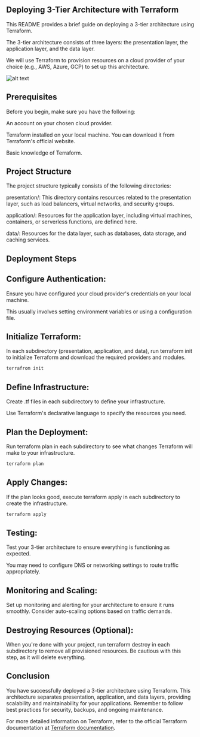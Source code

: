 
## Deploying 3-Tier Architecture with Terraform
This README provides a brief guide on deploying a 3-tier architecture using Terraform. 

The 3-tier architecture consists of three layers: the presentation layer, the application layer, and the data layer. 

We will use Terraform to provision resources on a cloud provider of your choice (e.g., AWS, Azure, GCP) to set up this architecture.


![alt text](https://miro.medium.com/max/761/1*DvuvxEPeuCgjefJugj4Idg.jpeg)



## Prerequisites
Before you begin, make sure you have the following:

An account on your chosen cloud provider.

Terraform installed on your local machine. You can download it from Terraform's official website.

Basic knowledge of Terraform.
## Project Structure
The project structure typically consists of the following directories:

presentation/: This directory contains resources related to the presentation layer, such as load balancers, virtual networks, and security groups.

application/: Resources for the application layer, including virtual machines, containers, or serverless functions, are defined here.

data/: Resources for the data layer, such as databases, data storage, and caching services.
## Deployment Steps
## Configure Authentication:

Ensure you have configured your cloud provider's credentials on your local machine. 

This usually involves setting environment variables or using a configuration file.
## Initialize Terraform:

In each subdirectory (presentation, application, and data), run terraform init to initialize Terraform and download the required providers and modules.
```bash
terrafrom init
```
## Define Infrastructure:

Create .tf files in each subdirectory to define your infrastructure. 

Use Terraform's declarative language to specify the resources you need.

## Plan the Deployment:

Run terraform plan in each subdirectory to see what changes Terraform will make to your infrastructure.
```bash
terraform plan
```
## Apply Changes:

If the plan looks good, execute terraform apply in each subdirectory to create the infrastructure.

```bash
terraform apply
```
## Testing:

Test your 3-tier architecture to ensure everything is functioning as expected.

You may need to configure DNS or networking settings to route traffic appropriately.
## Monitoring and Scaling:

Set up monitoring and alerting for your architecture to ensure it runs smoothly. Consider auto-scaling options based on traffic demands.
## Destroying Resources (Optional):

When you're done with your project, run terraform destroy in each subdirectory to remove all provisioned resources. 
Be cautious with this step, as it will delete everything.
## Conclusion
You have successfully deployed a 3-tier architecture using Terraform. 
This architecture separates presentation, application, and data layers, providing scalability and maintainability for your applications.
Remember to follow best practices for security, backups, and ongoing maintenance.

For more detailed information on Terraform, refer to the official Terraform documentation at 
[Terraform documentation](https://registry.terraform.io/providers/hashicorp/aws/latest/docs).
